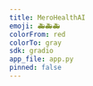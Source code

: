 ```yaml
---
title: MeroHealthAI
emoji: 🚑🚑🚑
colorFrom: red
colorTo: gray
sdk: gradio
app_file: app.py
pinned: false
---
```

